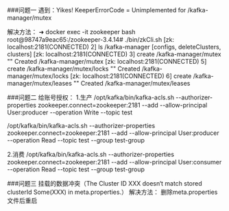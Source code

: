 
###问题一
遇到：Yikes! KeeperErrorCode = Unimplemented for /kafka-manager/mutex

解决方法：
➜ docker exec -it zookeeper bash
root@98747a9eac65:/zookeeper-3.4.14# ./bin/zkCli.sh
[zk: localhost:2181(CONNECTED) 2] ls /kafka-manager
[configs, deleteClusters, clusters]
[zk: localhost:2181(CONNECTED) 3] create /kafka-manager/mutex ""
Created /kafka-manager/mutex
[zk: localhost:2181(CONNECTED) 5] create /kafka-manager/mutex/locks ""
Created /kafka-manager/mutex/locks
[zk: localhost:2181(CONNECTED) 6] create /kafka-manager/mutex/leases ""
Created /kafka-manager/mutex/leases


###问题二
给账号授权：
1.生产
/opt/kafka/bin/kafka-acls.sh --authorizer-properties zookeeper.connect=zookeeper:2181 --add --allow-principal User:producer --operation Write --topic test

/opt/kafka/bin/kafka-acls.sh --authorizer-properties zookeeper.connect=zookeeper:2181 --add --allow-principal User:producer --operation Read --topic test --group test-group

2.消费
/opt/kafka/bin/kafka-acls.sh --authorizer-properties zookeeper.connect=zookeeper:2181 --add --allow-principal User:consumer --operation Read --topic test --group test-group

###问题三
挂载的数据冲突（The Cluster ID XXX doesn‘t match stored clusterId Some(XXX) in meta.properties.）
解决方法：
删除meta.properties文件后重启